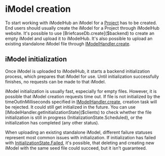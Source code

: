 # iModel creation

To start working with iModelHub an iModel for a [Project]($clients) has to be created. End users should usually create the iModel for a Project through iModelHub website. It's possible to use [BriefcaseDb.create]($backend) to create an empty iModel and upload it to iModelHub. It's also possible to upload an existing standalone iModel file through [IModelHandler.create]($clients).

## iModel initialization

Once iModel is uploaded to iModelHub, it starts a backend initialization process, which prepares that iModel for use. Until initialization successfully finishes, no requests can be made to that iModel.

iModel initialization is usually fast, especially for empty files. However, it is possible that iModel creation requests time out. If file is not initialized by the timeOutInMilliseconds specified in [IModelHandler.create]($clients), creation task will be rejected. It could still get initialized in the future. You can use [IModelHandler.getInitializationState]($clients) to check whether the file initialization is still in progress (InitializationState.Scheduled), or the initialization has completed (any other status).

When uploading an existing standalone iModel, different failure statuses represent most common issues with initialization. If initialization has failed with [InitializationState.Failed]($clients), it's possible, that deleting and creating new iModel with the same seed file could succeed, but it isn't guaranteed.
